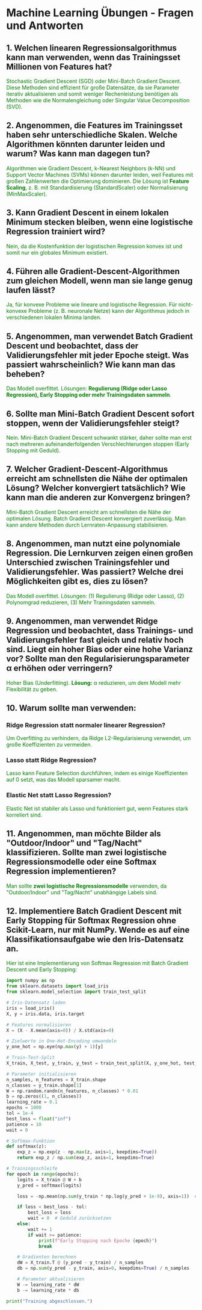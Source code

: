 # Machine Learning Übungen - Fragen und Antworten

## 1. Welchen linearen Regressionsalgorithmus kann man verwenden, wenn das Trainingsset Millionen von Features hat?
<span style="color:green">Stochastic Gradient Descent (SGD) oder Mini-Batch Gradient Descent. Diese Methoden sind effizient für große Datensätze, da sie Parameter iterativ aktualisieren und somit weniger Rechenleistung benötigen als Methoden wie die Normalengleichung oder Singular Value Decomposition (SVD).</span>

## 2. Angenommen, die Features im Trainingsset haben sehr unterschiedliche Skalen. Welche Algorithmen könnten darunter leiden und warum? Was kann man dagegen tun?
<span style="color:green">Algorithmen wie Gradient Descent, k-Nearest Neighbors (k-NN) und Support Vector Machines (SVMs) können darunter leiden, weil Features mit großen Zahlenwerten die Optimierung dominieren. Die Lösung ist **Feature Scaling**, z. B. mit Standardisierung (StandardScaler) oder Normalisierung (MinMaxScaler).</span>

## 3. Kann Gradient Descent in einem lokalen Minimum stecken bleiben, wenn eine logistische Regression trainiert wird?
<span style="color:green">Nein, da die Kostenfunktion der logistischen Regression konvex ist und somit nur ein globales Minimum existiert.</span>

## 4. Führen alle Gradient-Descent-Algorithmen zum gleichen Modell, wenn man sie lange genug laufen lässt?
<span style="color:green">Ja, für konvexe Probleme wie lineare und logistische Regression. Für nicht-konvexe Probleme (z. B. neuronale Netze) kann der Algorithmus jedoch in verschiedenen lokalen Minima landen.</span>

## 5. Angenommen, man verwendet Batch Gradient Descent und beobachtet, dass der Validierungsfehler mit jeder Epoche steigt. Was passiert wahrscheinlich? Wie kann man das beheben?
<span style="color:green">Das Modell overfittet. Lösungen: **Regulierung (Ridge oder Lasso Regression), Early Stopping oder mehr Trainingsdaten sammeln**.</span>

## 6. Sollte man Mini-Batch Gradient Descent sofort stoppen, wenn der Validierungsfehler steigt?
<span style="color:green">Nein. Mini-Batch Gradient Descent schwankt stärker, daher sollte man erst nach mehreren aufeinanderfolgenden Verschlechterungen stoppen (Early Stopping mit Geduld).</span>

## 7. Welcher Gradient-Descent-Algorithmus erreicht am schnellsten die Nähe der optimalen Lösung? Welcher konvergiert tatsächlich? Wie kann man die anderen zur Konvergenz bringen?
<span style="color:green">Mini-Batch Gradient Descent erreicht am schnellsten die Nähe der optimalen Lösung. Batch Gradient Descent konvergiert zuverlässig. Man kann andere Methoden durch Lernraten-Anpassung stabilisieren.</span>

## 8. Angenommen, man nutzt eine polynomiale Regression. Die Lernkurven zeigen einen großen Unterschied zwischen Trainingsfehler und Validierungsfehler. Was passiert? Welche drei Möglichkeiten gibt es, dies zu lösen?
<span style="color:green">Das Modell overfittet. Lösungen: (1) Regulierung (Ridge oder Lasso), (2) Polynomgrad reduzieren, (3) Mehr Trainingsdaten sammeln.</span>

## 9. Angenommen, man verwendet Ridge Regression und beobachtet, dass Trainings- und Validierungsfehler fast gleich und relativ hoch sind. Liegt ein hoher Bias oder eine hohe Varianz vor? Sollte man den Regularisierungsparameter α erhöhen oder verringern?
<span style="color:green">Hoher Bias (Underfitting). **Lösung:** α reduzieren, um dem Modell mehr Flexibilität zu geben.</span>

## 10. Warum sollte man verwenden:
### Ridge Regression statt normaler linearer Regression?
<span style="color:green">Um Overfitting zu verhindern, da Ridge L2-Regularisierung verwendet, um große Koeffizienten zu vermeiden.</span>

### Lasso statt Ridge Regression?
<span style="color:green">Lasso kann Feature Selection durchführen, indem es einige Koeffizienten auf 0 setzt, was das Modell sparsamer macht.</span>

### Elastic Net statt Lasso Regression?
<span style="color:green">Elastic Net ist stabiler als Lasso und funktioniert gut, wenn Features stark korreliert sind.</span>

## 11. Angenommen, man möchte Bilder als "Outdoor/Indoor" und "Tag/Nacht" klassifizieren. Sollte man zwei logistische Regressionsmodelle oder eine Softmax Regression implementieren?
<span style="color:green">Man sollte **zwei logistische Regressionsmodelle** verwenden, da "Outdoor/Indoor" und "Tag/Nacht" unabhängige Labels sind.</span>

## 12. Implementiere Batch Gradient Descent mit Early Stopping für Softmax Regression ohne Scikit-Learn, nur mit NumPy. Wende es auf eine Klassifikationsaufgabe wie den Iris-Datensatz an.
<span style="color:green">Hier ist eine Implementierung von Softmax Regression mit Batch Gradient Descent und Early Stopping:</span>

```python
import numpy as np
from sklearn.datasets import load_iris
from sklearn.model_selection import train_test_split

# Iris-Datensatz laden
iris = load_iris()
X, y = iris.data, iris.target

# Features normalisieren
X = (X - X.mean(axis=0)) / X.std(axis=0)

# Zielwerte in One-Hot-Encoding umwandeln
y_one_hot = np.eye(np.max(y) + 1)[y]

# Train-Test-Split
X_train, X_test, y_train, y_test = train_test_split(X, y_one_hot, test_size=0.2, random_state=42)

# Parameter initialisieren
n_samples, n_features = X_train.shape
n_classes = y_train.shape[1]
W = np.random.randn(n_features, n_classes) * 0.01
b = np.zeros((1, n_classes))
learning_rate = 0.1
epochs = 1000
tol = 1e-4
best_loss = float("inf")
patience = 10
wait = 0

# Softmax-Funktion
def softmax(z):
    exp_z = np.exp(z - np.max(z, axis=1, keepdims=True))
    return exp_z / np.sum(exp_z, axis=1, keepdims=True)

# Trainingsschleife
for epoch in range(epochs):
    logits = X_train @ W + b
    y_pred = softmax(logits)

    loss = -np.mean(np.sum(y_train * np.log(y_pred + 1e-9), axis=1))  # Cross-Entropy Loss

    if loss < best_loss - tol:
        best_loss = loss
        wait = 0  # Geduld zurücksetzen
    else:
        wait += 1
        if wait >= patience:
            print(f"Early Stopping nach Epoche {epoch}")
            break

    # Gradienten berechnen
    dW = X_train.T @ (y_pred - y_train) / n_samples
    db = np.sum(y_pred - y_train, axis=0, keepdims=True) / n_samples

    # Parameter aktualisieren
    W -= learning_rate * dW
    b -= learning_rate * db

print("Training abgeschlossen.")
```
